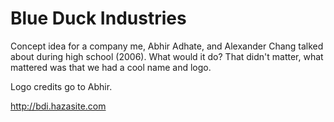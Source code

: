 Blue Duck Industries
====================

Concept idea for a company me, Abhir Adhate, and Alexander Chang talked about during high school (2006).  What would it do? That didn't matter, what mattered was that we had a cool name and logo.

Logo credits go to Abhir.

http://bdi.hazasite.com
